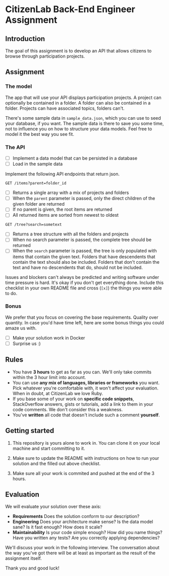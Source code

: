 # CitizenLab Back-End Engineer Assignment

## Introduction

The goal of this assignment is to develop an API that allows citizens to browse through participation projects.

## Assignment

### The model

The app that will use your API displays participation projects. A project can optionally be contained in a folder. A folder can also be contained in a folder. Projects can have associated topics, folders can't.

There's some sample data in `sample_data.json`, which you can use to seed your database, if you want. The sample data is there to save you some time, not to influence you on how to structure your data models. Feel free to model it the best way you see fit.

### The API

- [ ] Implement a data model that can be persisted in a database
- [ ] Load in the sample data

Implement the following API endpoints that return json.

`GET /items?parent=folder_id`
- [ ] Returns a single array with a mix of projects and folders
- [ ] When the `parent` parameter is passed, only the direct children of the given folder are returned
- [ ] If no parent is given, the root items are returned
- [ ] All returned items are sorted from newest to oldest

`GET /tree?search=sometext`
- [ ] Returns a tree structure with all the folders and projects
- [ ] When no search parameter is passed, the complete tree should be returned
- [ ] When the `search` parameter is passed, the tree is only populated with items that contain the given text. Folders that have descendents that contain the text should also be included. Folders that don't contain the text and have no descendents that do, should not be included.

Issues and blockers can't always be predicted and writing software under time pressure is hard. It's okay if you don't get everything done. Include this checklist in your own README file and cross (`[x]`) the things you were able to do.

### Bonus

We prefer that you focus on covering the base requirements. Quality over quantity. In case you'd have time left, here are some bonus things you could amaze us with.

- [ ] Make your solution work in Docker
- [ ] Surprise us :)

## Rules

* You have **3 hours** to get as far as you can. We'll only take commits within the 3 hour limit into account.
* You can use **any mix of languages, libraries or frameworks** you want. Pick whatever you're comfortable with, it won't affect your evaluation. When in doubt, at CitizenLab we love Ruby.
* If you base some of your work on **specific code snippets**, StackOverflow answers, gists or tutorials, add a link to them in your code comments. We don't consider this a weakness.
* You've **written** all code that doesn't include such a comment **yourself**.

## Getting started

1. This repository is yours alone to work in. You can clone it on your local machine and start committing to it.

2. Make sure to update the README with instructions on how to run your solution and the filled out above checklist.

3. Make sure all your work is commited and pushed at the end of the 3 hours.

## Evaluation

We will evaluate your solution over these axis:

* **Requirements** Does the solution conform to our description?
* **Engineering** Does your architecture make sense? Is the data model sane? Is it fast enough? How does it scale?
* **Maintainability** Is your code simple enough? How did you name things? Have you written any tests? Are you correctly applying dependencies?

We'll discuss your work in the following interview. The conversation about the way you've got there will be at least as important as the result of the assignment itself.

Thank you and good luck!
